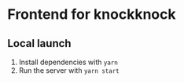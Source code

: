 # Frontend for knockknock

## Local launch

1. Install dependencies with `yarn`
2. Run the server with `yarn start`

